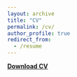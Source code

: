 ```yaml
---
layout: archive
title: "CV"
permalink: /cv/
author_profile: true
redirect_from:
  - /resume
---
```


[**Download CV**](https://www.dropbox.com/)
